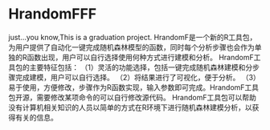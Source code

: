 # HrandomFFF
just...you know,This is a graduation project.
HrandomF是一个新的R工具包，为用户提供了自动化一键完成随机森林模型的函数，同时每个分析步骤也会作为单独的R函数出现，用户可以自行选择使用何种方式进行建模和分析。
HrandomF工具包的主要特征包括：
（1）灵活的功能选择，包括一键完成随机森林建模和分步骤完成建模，用户可以自行选择。
（2）将结果进行了可视化，便于分析。
（3）易于使用，方便修改，步骤作为R函数实现，输入参数即可完成。HrandomF工具包开源，需要修改某项命令的可以自行修改源代码。
HrandomF工具包可以帮助没有计算机相关知识的人员以简单的方式在R环境下进行随机森林建模分析，以获得有关的信息。
